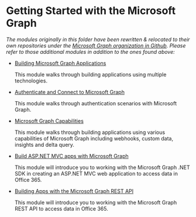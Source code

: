 # Getting Started with the Microsoft Graph

*The modules originally in this folder have been rewritten & relocated to their own repositories under the [Microsoft Graph organization in Github](https://github.com/microsoftgraph). Please refer to those additional modules in addition to the ones found above:*

- [Building Microsoft Graph Applications](https://github.com/microsoftgraph/msgraph-training-building-apps)

  This module walks through building applications using multiple technologies.

- [Authenticate and Connect to Microsoft Graph](https://github.com/microsoftgraph/msgraph-training-authentication)

  This module walks through authentication scenarios with Microsoft Graph.

- [Microsoft Graph Capabilities](https://github.com/microsoftgraph/msgraph-training-webhooks-customdata-insights)

  This module walks through building applications using various capabilities of Microsoft Graph including webhooks, custom data, insights and delta query.

- [Build ASP.NET MVC apps with Microsoft Graph](https://github.com/microsoftgraph/msgraph-training-aspnetmvcapp)

  This module will introduce you to working with the Microsoft Graph .NET SDK in creating an ASP.NET MVC web application to access data in Office 365.

- [Building Apps with the Microsoft Graph REST API](https://github.com/microsoftgraph/msgraph-training-restapi)

  This module will introduce you to working with the Microsoft Graph REST API to access data in Office 365.


